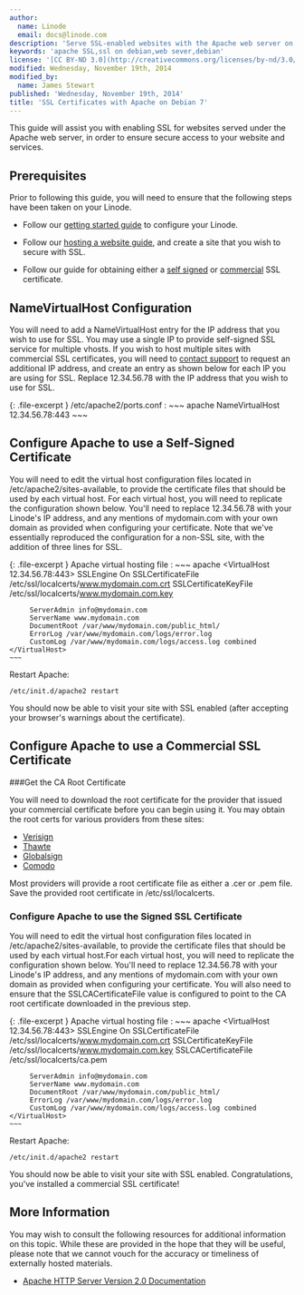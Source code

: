 ```yaml
---
author:
  name: Linode
  email: docs@linode.com
description: 'Serve SSL-enabled websites with the Apache web server on Debian 7.'
keywords: 'apache SSL,ssl on debian,web sever,debian'
license: '[CC BY-ND 3.0](http://creativecommons.org/licenses/by-nd/3.0/us/)'
modified: Wednesday, November 19th, 2014
modified_by:
  name: James Stewart
published: 'Wednesday, November 19th, 2014'
title: 'SSL Certificates with Apache on Debian 7'
---
```


This guide will assist you with enabling SSL for websites served under the Apache web server, in order to ensure secure access to your website and services.

Prerequisites
-------------

Prior to following this guide, you will need to ensure that the following steps have been taken on your Linode.

- Follow our [getting started guide](/docs/getting-started/) to configure your Linode.

- Follow our [hosting a website guide](/docs/websites/hosting-a-website), and create a site that you wish to secure with SSL.

- Follow our guide for obtaining either a [self signed](/docs/security/ssl/how-to-make-a-selfsigned-ssl-certificate) or [commercial](/docs/security/ssl/obtaining-a-commercial-ssl-certificate) SSL certificate.

NameVirtualHost Configuration
-----------------------------

You will need to add a NameVirtualHost entry for the IP address that you wish to use for SSL. You may use a single IP to provide self-signed SSL service for multiple vhosts.  If you wish to host multiple sites with commercial SSL certificates, you will need to [contact support](/docs/platform/support) to request an additional IP address, and create an entry as shown below for each IP you are using for SSL.  Replace 12.34.56.78 with the IP address that you wish to use for SSL.

{: .file-excerpt }
/etc/apache2/ports.conf
:   ~~~ apache
    NameVirtualHost 12.34.56.78:443
    ~~~

Configure Apache to use a Self-Signed Certificate
---------------------------------------------------

You will need to edit the virtual host configuration files located in /etc/apache2/sites-available, to provide the certificate files that should be used by each virtual host. For each virtual host, you will need to replicate the configuration shown below. You'll need to replace 12.34.56.78 with your Linode's IP address, and any mentions of mydomain.com with your own domain as provided when configuring your certificate. Note that we've essentially reproduced the configuration for a non-SSL site, with the addition of three lines for SSL.

{: .file-excerpt }
Apache virtual hosting file
:   ~~~ apache
    <VirtualHost 12.34.56.78:443>
         SSLEngine On
         SSLCertificateFile /etc/ssl/localcerts/www.mydomain.com.crt
         SSLCertificateKeyFile /etc/ssl/localcerts/www.mydomain.com.key

         ServerAdmin info@mydomain.com
         ServerName www.mydomain.com
         DocumentRoot /var/www/mydomain.com/public_html/
         ErrorLog /var/www/mydomain.com/logs/error.log
         CustomLog /var/www/mydomain.com/logs/access.log combined
    </VirtualHost>
    ~~~

Restart Apache:

    /etc/init.d/apache2 restart

You should now be able to visit your site with SSL enabled (after accepting your browser's warnings about the certificate).

Configure Apache to use a Commercial SSL Certificate
----------------------------------------------------

###Get the CA Root Certificate

You will need to download the root certificate for the provider that issued your commercial certificate before you can begin using it. You may obtain the root certs for various providers from these sites:

-   [Verisign](https://knowledge.verisign.com/support/ssl-certificates-support/index.html)
-   [Thawte](http://www.thawte.com/roots/index.html)
-   [Globalsign](http://secure.globalsign.net/cacert/)
-   [Comodo](https://support.comodo.com/index.php?_m=downloads&_a=view&parentcategoryid=1&pcid=0&nav=0)

Most providers will provide a root certificate file as either a .cer or .pem file. Save the provided root certificate in /etc/ssl/localcerts.

### Configure Apache to use the Signed SSL Certificate

You will need to edit the virtual host configuration files located in /etc/apache2/sites-available, to provide the certificate files that should be used by each virtual host.For each virtual host, you will need to replicate the configuration shown below. You'll need to replace 12.34.56.78 with your Linode's IP address, and any mentions of mydomain.com with your own domain as provided when configuring your certificate. You will also need to ensure that the SSLCACertificateFile value is configured to point to the CA root certificate downloaded in the previous step.

{: .file-excerpt }
Apache virtual hosting file
:   ~~~ apache
    <VirtualHost 12.34.56.78:443>
         SSLEngine On
         SSLCertificateFile /etc/ssl/localcerts/www.mydomain.com.crt
         SSLCertificateKeyFile /etc/ssl/localcerts/www.mydomain.com.key
         SSLCACertificateFile /etc/ssl/localcerts/ca.pem

         ServerAdmin info@mydomain.com
         ServerName www.mydomain.com
         DocumentRoot /var/www/mydomain.com/public_html/
         ErrorLog /var/www/mydomain.com/logs/error.log
         CustomLog /var/www/mydomain.com/logs/access.log combined
    </VirtualHost>
    ~~~

Restart Apache:

    /etc/init.d/apache2 restart

You should now be able to visit your site with SSL enabled. Congratulations, you've installed a commercial SSL certificate!

More Information
----------------

You may wish to consult the following resources for additional information on this topic. While these are provided in the hope that they will be useful, please note that we cannot vouch for the accuracy or timeliness of externally hosted materials.

- [Apache HTTP Server Version 2.0 Documentation](http://httpd.apache.org/docs/2.0/)